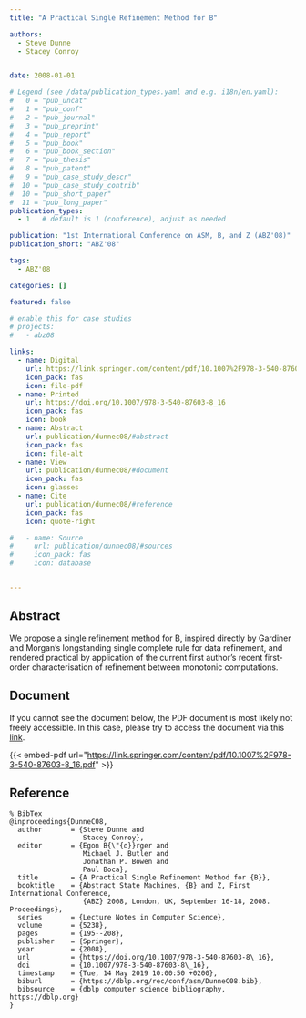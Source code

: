 ```yaml
---
title: "A Practical Single Refinement Method for B"

authors:
  - Steve Dunne
  - Stacey Conroy


date: 2008-01-01

# Legend (see /data/publication_types.yaml and e.g. i18n/en.yaml): 
#   0 = "pub_uncat"
#   1 = "pub_conf"
#   2 = "pub_journal"
#   3 = "pub_preprint"
#   4 = "pub_report"
#   5 = "pub_book"
#   6 = "pub_book_section"
#   7 = "pub_thesis"
#   8 = "pub_patent"
#   9 = "pub_case_study_descr"
#  10 = "pub_case_study_contrib"
#  10 = "pub_short_paper"
#  11 = "pub_long_paper"
publication_types:
  - 1   # default is 1 (conference), adjust as needed

publication: "1st International Conference on ASM, B, and Z (ABZ'08)"
publication_short: "ABZ'08"

tags:
  - ABZ'08

categories: []

featured: false

# enable this for case studies
# projects:
#   - abz08

links:
  - name: Digital
    url: https://link.springer.com/content/pdf/10.1007%2F978-3-540-87603-8_16.pdf
    icon_pack: fas
    icon: file-pdf
  - name: Printed
    url: https://doi.org/10.1007/978-3-540-87603-8_16
    icon_pack: fas
    icon: book
  - name: Abstract
    url: publication/dunnec08/#abstract
    icon_pack: fas
    icon: file-alt
  - name: View
    url: publication/dunnec08/#document
    icon_pack: fas
    icon: glasses
  - name: Cite
    url: publication/dunnec08/#reference
    icon_pack: fas
    icon: quote-right

#   - name: Source
#     url: publication/dunnec08/#sources
#     icon_pack: fas
#     icon: database


---
```


## Abstract

We propose a single refinement method for B, inspired directly by Gardiner and Morgan’s longstanding single complete rule for data refinement, and rendered practical by application of the current first author’s recent first-order characterisation of refinement between monotonic computations.

## Document

If you cannot see the document below, the PDF document is most likely not freely accessible. In this case, please try to access the document via this <a href="https://link.springer.com/content/pdf/10.1007%2F978-3-540-87603-8_16.pdf">link</a>.

{{< embed-pdf url="https://link.springer.com/content/pdf/10.1007%2F978-3-540-87603-8_16.pdf" >}}

## Reference

```
% BibTex
@inproceedings{DunneC08,
  author       = {Steve Dunne and
                  Stacey Conroy},
  editor       = {Egon B{\"{o}}rger and
                  Michael J. Butler and
                  Jonathan P. Bowen and
                  Paul Boca},
  title        = {A Practical Single Refinement Method for {B}},
  booktitle    = {Abstract State Machines, {B} and Z, First International Conference,
                  {ABZ} 2008, London, UK, September 16-18, 2008. Proceedings},
  series       = {Lecture Notes in Computer Science},
  volume       = {5238},
  pages        = {195--208},
  publisher    = {Springer},
  year         = {2008},
  url          = {https://doi.org/10.1007/978-3-540-87603-8\_16},
  doi          = {10.1007/978-3-540-87603-8\_16},
  timestamp    = {Tue, 14 May 2019 10:00:50 +0200},
  biburl       = {https://dblp.org/rec/conf/asm/DunneC08.bib},
  bibsource    = {dblp computer science bibliography, https://dblp.org}
}


```

<!-- # add information for case study papers (if available)
## Sources

- **Used formal method:**
  [ASM](/method/asm)
- **Resources and tools:**
  Asmeta

For more information, please contact the <a href ="mailto:silvia.bonfanti@unibg.it;arcaini@nii.ac.jp;angelo.gargantini@unibg.it;scandurra@unibg.it;elvinia.riccobene@unimi.it">authors</a>-->

